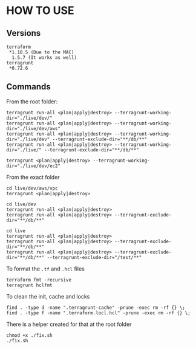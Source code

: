 # HOW TO USE

## Versions

```
terraform
 *1.10.5 (Due to the MAC)
  1.5.7 (It works as well)
terragrunt
 *0.72.6
```

## Commands

From the root folder:

```
terragrunt run-all <plan|apply|destroy> --terragrunt-working-dir="./live/dev/" 
terragrunt run-all <plan|apply|destroy> --terragrunt-working-dir="./live/dev/aws"
terragrunt run-all <plan|apply|destroy> --terragrunt-working-dir="./live/dev" --terragrunt-exclude-dir="**/db/**"
terragrunt run-all <plan|apply|destroy> --terragrunt-working-dir="./live/" --terragrunt-exclude-dir="**/db/**"

terragrunt <plan|apply|destroy> --terragrunt-working-dir="./live/dev/ec2"
```

From the exact folder

```
cd live/dev/aws/vpc
terragrunt <plan|apply|destroy>

cd live/dev
terragrunt run-all <plan|apply|destroy>
terragrunt run-all <plan|apply|destroy> --terragrunt-exclude-dir="**/db/**"

cd live
terragrunt run-all <plan|apply|destroy>
terragrunt run-all <plan|apply|destroy> --terragrunt-exclude-dir="**/db/**"
terragrunt run-all <plan|apply|destroy> --terragrunt-exclude-dir="**/db/**" --terragrunt-exclude-dir="/test/**"
```

To format the `.tf` and `.hcl` files

```
terraform fmt -recursive
terragrunt hclfmt
```

To clean the init, cache and locks

```
find . -type d -name ".terragrunt-cache" -prune -exec rm -rf {} \;
find . -type f -name ".terraform.locl.hcl" -prune -exec rm -rf {} \;
```

There is a helper created for that at the root folder

```
chmod +x ./fix.sh
./fix.sh
```